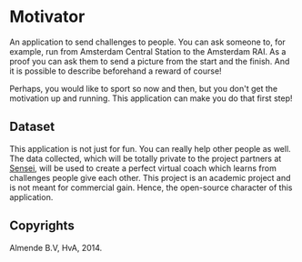 # Motivator

An application to send challenges to people. You can ask someone to, for example, run from Amsterdam Central Station to the Amsterdam RAI. As a proof you can ask them to send a picture from the start and the finish. And it is possible to describe beforehand a reward of course!

Perhaps, you would like to sport so now and then, but you don't get the motivation up and running. This application can make you do that first step!

## Dataset

This application is not just for fun. You can really help other people as well. The data collected, which will be totally private to the project partners at [Sensei](http://www.commit-nl.nl/projects/sensei-sensor-based-engagement-for-improved-health), will be used to create a perfect virtual coach which learns from challenges people give each other. This project is an academic project and is not meant for commercial gain. Hence, the open-source character of this application.

## Copyrights

Almende B.V, HvA, 2014.
